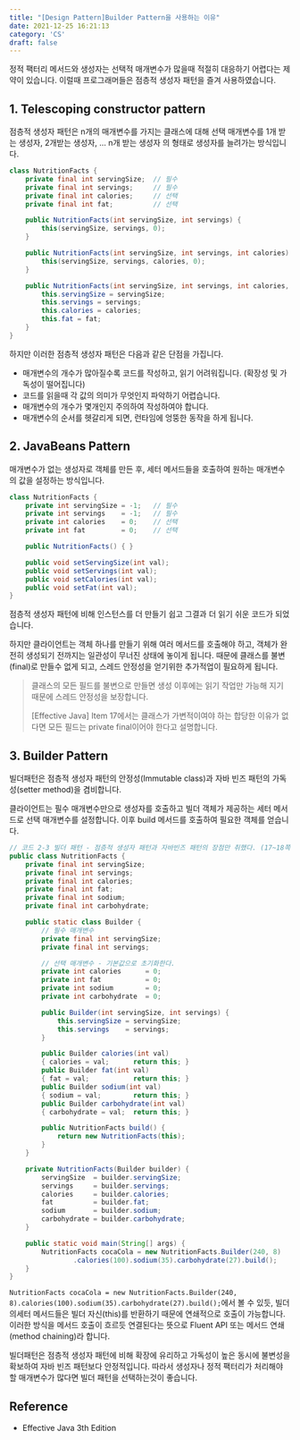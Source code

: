 ```yaml
---
title: "[Design Pattern]Builder Pattern을 사용하는 이유"
date: 2021-12-25 16:21:13
category: 'CS'
draft: false
---
```


정적 팩터리 메서드와 생성자는 선택적 매개변수가 많을때 적절히 대응하기 어렵다는 제약이 있습니다. 이럴때 프로그래머들은 점층적 생성자 패턴을 즐겨 사용하였습니다.

## 1. Telescoping constructor pattern

점층적 생성자 패턴은 n개의 매개변수를 가지는 클래스에 대해 선택 매개변수를 1개 받는 생성자, 2개받는 생성자, ... n개 받는 생성자 의 형태로 생성자를 늘려가는 방식입니다. 

```java
class NutritionFacts {
    private final int servingSize; 	// 필수
    private final int servings; 	// 필수
    private final int calories; 	// 선택
    private final int fat;			// 선택

    public NutritionFacts(int servingSize, int servings) {
        this(servingSize, servings, 0);
    }

    public NutritionFacts(int servingSize, int servings, int calories) {
        this(servingSize, servings, calories, 0);
    }

    public NutritionFacts(int servingSize, int servings, int calories, int fat) {
        this.servingSize = servingSize;
        this.servings = servings;
        this.calories = calories;
        this.fat = fat;
    }
}
```

하지만 이러한 점층적 생성자 패턴은 다음과 같은 단점을 가집니다.

- 매개변수의 개수가 많아질수록 코드를 작성하고, 읽기 어려워집니다. (확장성 및 가독성이 떨어집니다)
- 코드를 읽을때 각 값의 의미가 무엇인지 파악하기 어렵습니다.
- 매개변수의 개수가 몇개인지 주의하여 작성하여야 합니다.
- 매개변수의 순서를 헷갈리게 되면, 런타임에 엉뚱한 동작을 하게 됩니다.

## 2. JavaBeans Pattern

매개변수가 없는 생성자로 객체를 만든 후, 세터 메서드들을 호출하여 원하는 매개변수의 값을 설정하는 방식입니다.

```java
class NutritionFacts {
    private int servingSize = -1; 	// 필수
    private int servings	= -1; 	// 필수
    private int calories	= 0; 	// 선택
    private int fat	 		= 0;	// 선택

    public NutritionFacts() { }

    public void setServingSize(int val);
    public void setServings(int val);
    public void setCalories(int val);
    public void setFat(int val);
}
```

점층적 생성자 패턴에 비해 인스턴스를 더 만들기 쉽고 그결과 더 읽기 쉬운 코드가 되었습니다.

하지만 클라이언트는 객체 하나를 만들기 위해 여러 메서드를 호출해야 하고, 객체가 완전히 생성되기 전까지는 일관성이 무너진 상태에 놓이게 됩니다. 때문에 클래스를 불변(final)로 만들수 없게 되고, 스레드 안정성을 얻기위한 추가적업이 필요하게 됩니다.

> 클래스의 모든 필드를 불변으로 만들면 생성 이후에는 읽기 작업만 가능해 지기 때문에 스레드 안정성을 보장합니다.
>
> [Effective Java] Item 17에서는 클래스가 가변적이여야 하는 합당한 이유가 없다면 모든 필드는 private final이어야 한다고 설명합니다.

## 3. Builder Pattern

빌더패턴은 점층적 생성자 패턴의 안정성(Immutable class)과 자바 빈즈 패턴의 가독성(setter method)을 겸비합니다.

클라이언트는 필수 매개변수만으로 생성자를 호출하고 빌더 객체가 제공하는 세터 메서드로 선택 매개변수를 설정합니다. 이후 build 메서드를 호출하여 필요한 객체를 얻습니다.

```java
// 코드 2-3 빌더 패턴 - 점층적 생성자 패턴과 자바빈즈 패턴의 장점만 취했다. (17~18쪽)
public class NutritionFacts {
    private final int servingSize;
    private final int servings;
    private final int calories;
    private final int fat;
    private final int sodium;
    private final int carbohydrate;

    public static class Builder {
        // 필수 매개변수
        private final int servingSize;
        private final int servings;

        // 선택 매개변수 - 기본값으로 초기화한다.
        private int calories      = 0;
        private int fat           = 0;
        private int sodium        = 0;
        private int carbohydrate  = 0;

        public Builder(int servingSize, int servings) {
            this.servingSize = servingSize;
            this.servings    = servings;
        }

        public Builder calories(int val)
        { calories = val;      return this; }
        public Builder fat(int val)
        { fat = val;           return this; }
        public Builder sodium(int val)
        { sodium = val;        return this; }
        public Builder carbohydrate(int val)
        { carbohydrate = val;  return this; }

        public NutritionFacts build() {
            return new NutritionFacts(this);
        }
    }

    private NutritionFacts(Builder builder) {
        servingSize  = builder.servingSize;
        servings     = builder.servings;
        calories     = builder.calories;
        fat          = builder.fat;
        sodium       = builder.sodium;
        carbohydrate = builder.carbohydrate;
    }

    public static void main(String[] args) {
        NutritionFacts cocaCola = new NutritionFacts.Builder(240, 8)
                .calories(100).sodium(35).carbohydrate(27).build();
    }
}
```

`NutritionFacts cocaCola = new NutritionFacts.Builder(240, 8).calories(100).sodium(35).carbohydrate(27).build();`에서 볼 수 있듯, 빌더의세터 메서드들은 빌더 자신(this)를 반환하기 때문에 연쇄적으로 호출이 가능합니다. 이러한 방식을 메서드 호출이 흐르듯 연결된다는 뜻으로 Fluent API 또는 메서드 연쇄(method chaining)라 합니다.

빌더패턴은 점층적 생성자 패턴에 비해 확장에 유리하고 가독성이 높은 동시에 불변성을 확보하여 자바 빈즈 패턴보다 안정적입니다. 따라서 생성자나 정적 팩터리가 처리해야 할 매개변수가 많다면 빌더 패턴을 선택하는것이 좋습니다.

## Reference

- Effective Java 3th Edition
